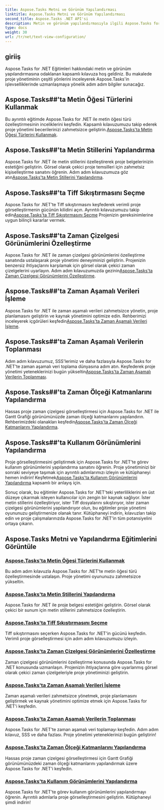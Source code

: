 ```yaml
---
title: Aspose.Tasks Metni ve Görünüm Yapılandırması
linktitle: Aspose.Tasks Metni ve Görünüm Yapılandırması
second_title: Aspose.Tasks .NET API'si
description: Metin ve görünüm yapılandırmasıyla ilgili Aspose.Tasks for .NET Eğitimlerini keşfedin. Gelişmiş proje yönetimi için metin stillerinde, Tiff sıkıştırmasında, zaman çizelgesi görünümlerinde ve daha fazlasında uzmanlaşın.
type: docs
weight: 30
url: /tr/net/text-view-configuration/
---
```

## giriiş

Aspose.Tasks for .NET Eğitimleri hakkındaki metin ve görünüm yapılandırmasına odaklanan kapsamlı kılavuza hoş geldiniz. Bu makalede proje yönetiminin çeşitli yönlerini inceleyerek Aspose.Tasks'in işlevselliklerinde uzmanlaşmaya yönelik adım adım bilgiler sunacağız.

## Aspose.Tasks##'ta Metin Öğesi Türlerini Kullanmak 
 Bu ayrıntılı eğitimde Aspose.Tasks for .NET ile metin öğesi türü özelleştirmesinin inceliklerini keşfedin. Kapsamlı kılavuzumuzu takip ederek proje yönetimi becerilerinizi zahmetsizce geliştirin.[Aspose.Tasks'ta Metin Öğesi Türlerini Kullanmak](./text-item-types/). 

## Aspose.Tasks##'ta Metin Stillerini Yapılandırma 
Aspose.Tasks for .NET ile metin stillerini özelleştirerek proje belgelerinizin estetiğini geliştirin. Görsel olarak çekici proje temsilleri için zahmetsiz kişiselleştirme sanatını öğrenin. Adım adım kılavuzumuza göz atın[Aspose.Tasks'ta Metin Stillerini Yapılandırma](./text-styles/).

## Aspose.Tasks##'ta Tiff Sıkıştırmasını Seçme 
 Aspose.Tasks for .NET'te Tiff sıkıştırmasını keşfederek verimli proje görselleştirmenin gücünün kilidini açın. Ayrıntılı kılavuzumuzu takip edin[Aspose.Tasks'ta Tiff Sıkıştırmasını Seçme](./tiff-compression/) Projenizin gereksinimlerine uygun bilinçli kararlar vermek.

## Aspose.Tasks##'ta Zaman Çizelgesi Görünümlerini Özelleştirme 
 Aspose.Tasks for .NET ile zaman çizelgesi görünümlerini özelleştirme sanatında ustalaşarak proje yönetimi deneyiminizi geliştirin. Projenizin benzersiz ihtiyaçlarını karşılamak için görsel olarak çekici zaman çizelgelerini uyarlayın. Adım adım kılavuzumuzda gezinin[Aspose.Tasks'ta Zaman Çizelgesi Görünümlerini Özelleştirme](./timeline-views/).

## Aspose.Tasks##'ta Zaman Aşamalı Verileri İşleme 
Aspose.Tasks for .NET ile zaman aşamalı verileri zahmetsizce yönetin, proje planlamasını geliştirin ve kaynak yönetimini optimize edin. Rehberimizi inceleyerek içgörüleri keşfedin[Aspose.Tasks'ta Zaman Aşamalı Verileri İşleme](./timephased-data/).

## Aspose.Tasks##'ta Zaman Aşamalı Verilerin Toplanması 
 Adım adım kılavuzumuz, SSS'lerimiz ve daha fazlasıyla Aspose.Tasks for .NET'te zaman aşamalı veri toplama dünyasına adım atın. Keşfederek proje yönetimi yeteneklerinizi bugün yükseltin[Aspose.Tasks'ta Zaman Aşamalı Verilerin Toplanması](./timephased-data-collection/).

## Aspose.Tasks##'ta Zaman Ölçeği Katmanlarını Yapılandırma 
 Hassas proje zaman çizelgesi görselleştirmesi için Aspose.Tasks for .NET ile Gantt Grafiği görünümünüzde zaman ölçeği katmanlarını yapılandırın. Rehberimizdeki olanakları keşfedin[Aspose.Tasks'ta Zaman Ölçeği Katmanlarını Yapılandırma](./timescale-tiers/).

## Aspose.Tasks##'ta Kullanım Görünümlerini Yapılandırma 
Proje görselleştirmesini geliştirmek için Aspose.Tasks for .NET'te görev kullanım görünümlerini yapılandırma sanatını öğrenin. Proje yönetiminizi bir sonraki seviyeye taşımak için ayrıntılı adımlarımızı izleyin ve kütüphaneyi hemen indirin! Keşfetmek[Aspose.Tasks'ta Kullanım Görünümlerini Yapılandırma](./usage-views/) kapsamlı bir anlayış için.

Sonuç olarak, bu eğitimler Aspose.Tasks for .NET'teki yeterliliklerini en üst düzeye çıkarmak isteyen kullanıcılar için zengin bir kaynak sağlıyor. İster metin stillerini özelleştiriyor, ister Tiff dosyalarını sıkıştırıyor, ister zaman çizelgesi görünümlerini yapılandırıyor olun, bu eğitimler proje yönetimi oyununuzu geliştirmenize olanak tanır. Kütüphaneyi indirin, kılavuzları takip edin ve proje çalışmalarınızda Aspose.Tasks for .NET'in tüm potansiyelini ortaya çıkarın.
## Aspose.Tasks Metni ve Yapılandırma Eğitimlerini Görüntüle
### [Aspose.Tasks'ta Metin Öğesi Türlerini Kullanmak](./text-item-types/)
Bu adım adım kılavuzla Aspose.Tasks for .NET'te metin öğesi türü özelleştirmesinde ustalaşın. Proje yönetimi oyununuzu zahmetsizce yükseltin.
### [Aspose.Tasks'ta Metin Stillerini Yapılandırma](./text-styles/)
Aspose.Tasks for .NET ile proje belgesi estetiğini geliştirin. Görsel olarak çekici bir sunum için metin stillerini zahmetsizce özelleştirin.
### [Aspose.Tasks'ta Tiff Sıkıştırmasını Seçme](./tiff-compression/)
Tiff sıkıştırmasını seçerken Aspose.Tasks for .NET'in gücünü keşfedin. Verimli proje görselleştirmesi için adım adım kılavuzumuzu izleyin.
### [Aspose.Tasks'ta Zaman Çizelgesi Görünümlerini Özelleştirme](./timeline-views/)
Zaman çizelgesi görünümlerini özelleştirme konusunda Aspose.Tasks for .NET konusunda uzmanlaşın. Projenizin ihtiyaçlarına göre uyarlanmış görsel olarak çekici zaman çizelgeleriyle proje yönetiminizi geliştirin.
### [Aspose.Tasks'ta Zaman Aşamalı Verileri İşleme](./timephased-data/)
Zaman aşamalı verileri zahmetsizce yönetmek, proje planlamasını geliştirmek ve kaynak yönetimini optimize etmek için Aspose.Tasks for .NET'i keşfedin.
### [Aspose.Tasks'ta Zaman Aşamalı Verilerin Toplanması](./timephased-data-collection/)
Aspose.Tasks for .NET'te zaman aşamalı veri toplamayı keşfedin. Adım adım kılavuz, SSS ve daha fazlası. Proje yönetimi yeteneklerinizi bugün geliştirin!
### [Aspose.Tasks'ta Zaman Ölçeği Katmanlarını Yapılandırma](./timescale-tiers/)
Hassas proje zaman çizelgesi görselleştirmesi için Gantt Grafiği görünümünüzdeki zaman ölçeği katmanlarını yapılandırmak üzere Aspose.Tasks for .NET'i keşfedin.
### [Aspose.Tasks'ta Kullanım Görünümlerini Yapılandırma](./usage-views/)
Aspose.Tasks for .NET'te görev kullanım görünümlerini yapılandırmayı öğrenin. Ayrıntılı adımlarla proje görselleştirmesini geliştirin. Kütüphaneyi şimdi indirin!